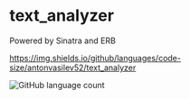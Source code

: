 # text_analyzer
Powered by Sinatra and ERB

https://img.shields.io/github/languages/code-size/antonvasilev52/text_analyzer

![GitHub language count](https://img.shields.io/github/languages/count/antonvasilev52/text_analyzer)
